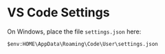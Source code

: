 # VS Code Settings

On Windows, place the file `settings.json` here:

    $env:HOME\AppData\Roaming\Code\User\settings.json
